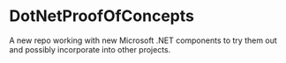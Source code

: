 # DotNetProofOfConcepts
A new repo working with new Microsoft .NET components to try them out and possibly incorporate into other projects.
